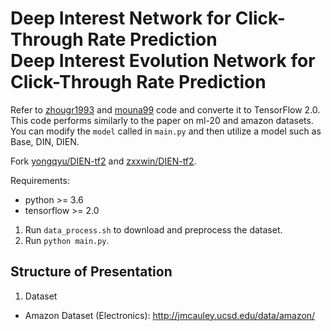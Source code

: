 # Deep Interest Network for Click-Through Rate Prediction<br/>Deep Interest Evolution Network for Click-Through Rate Prediction

Refer to [zhougr1993](https://github.com/zhougr1993/DeepInterestNetwork) and [mouna99](https://github.com/mouna99/dien) code and converte it to TensorFlow 2.0.  
This code performs similarly to the paper on ml-20 and amazon datasets.  
You can modify the ```model``` called in ```main.py``` and then utilize a model such as Base, DIN, DIEN.  

Fork [yongqyu/DIEN-tf2](https://github.com/yongqyu/DIEN-tf2) and [zxxwin/DIEN-tf2](https://github.com/zxxwin/DIEN-tf2).

Requirements:
* python >= 3.6
* tensorflow >= 2.0

1. Run ```data_process.sh``` to download and preprocess the dataset.
2. Run ```python main.py```.

## Structure of Presentation
1. Dataset
* Amazon Dataset (Electronics): http://jmcauley.ucsd.edu/data/amazon/

